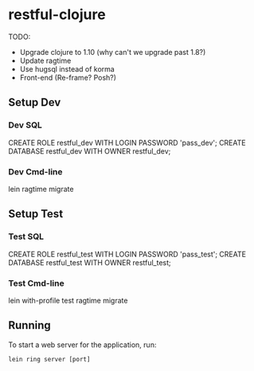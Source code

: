 restful-clojure
===============

TODO:
* Upgrade clojure to 1.10 (why can't we upgrade past 1.8?)
* Update ragtime
* Use hugsql instead of korma
* Front-end (Re-frame? Posh?)

## Setup Dev

### Dev SQL

CREATE ROLE restful_dev WITH LOGIN PASSWORD 'pass_dev';
CREATE DATABASE restful_dev WITH OWNER restful_dev;

### Dev Cmd-line

lein ragtime migrate

## Setup Test

### Test SQL

CREATE ROLE restful_test WITH LOGIN PASSWORD 'pass_test';
CREATE DATABASE restful_test WITH OWNER restful_test;

### Test Cmd-line

lein with-profile test ragtime migrate

## Running

To start a web server for the application, run:

    lein ring server [port]
